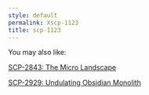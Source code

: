 ```yaml
---
style: default
permalink: Xscp-1123
title: scp-1123
---
```

You may also like:

[SCP-2843: The Micro Landscape](http://scp-wiki.net/scp-2843)

[SCP-2929: Undulating Obsidian Monolith](http://scp-wiki.net/scp-2929)
